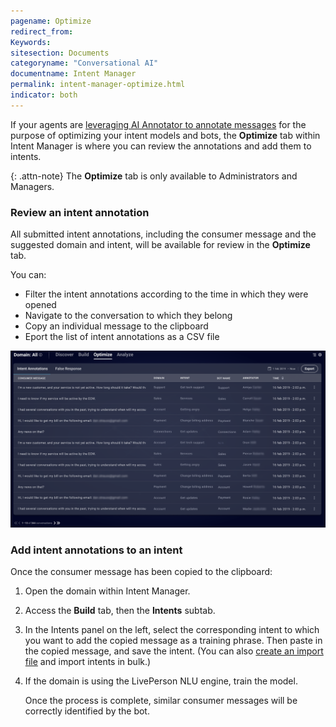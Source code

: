 ```yaml
---
pagename: Optimize
redirect_from:
Keywords:
sitesection: Documents
categoryname: "Conversational AI"
documentname: Intent Manager
permalink: intent-manager-optimize.html
indicator: both
---
```


If your agents are [leveraging AI Annotator to annotate messages](https://knowledge.liveperson.com/ai-bots-automation-ai-annotator.html) for the purpose of optimizing your intent models and bots, the **Optimize** tab within Intent Manager is where you can review the annotations and add them to intents.

{: .attn-note} 
The **Optimize** tab is only available to Administrators and Managers.

### Review an intent annotation
All submitted intent annotations, including the consumer message and the suggested domain and intent, will be available for review in the **Optimize** tab. 

You can:
* Filter the intent annotations according to the time in which they were opened
* Navigate to the conversation to which they belong
* Copy an individual message to the clipboard
* Eport the list of intent annotations as a CSV file

<img class="fancyimage" alt="The Optimize tab in Intent Manager" style="width:800px" src="img/ConvoBuilder/im_optimize1.png">

### Add intent annotations to an intent
Once the consumer message has been copied to the clipboard:

1. Open the domain within Intent Manager.
2. Access the **Build** tab, then the **Intents** subtab.
3. In the Intents panel on the left, select the corresponding intent to which you want to add the copied message as a training phrase. Then paste in the copied message, and save the intent. (You can also [create an import file](intent-manager-build-domains.html#create-an-import-file) and import intents in bulk.)
5. If the domain is using the LivePerson NLU engine, train the model.

    Once the process is complete, similar consumer messages will be correctly identified by the bot. 
